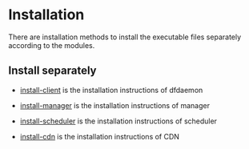 # Installation

There are installation methods to install the executable files separately according to the modules.

## Install separately

* [install-client](dfdaemon.md) is the installation instructions of dfdaemon

* [install-manager](manager.md) is the installation instructions of manager

* [install-scheduler](scheduler.md) is the installation instructions of scheduler

* [install-cdn](cdn.md) is the installation instructions of CDN
